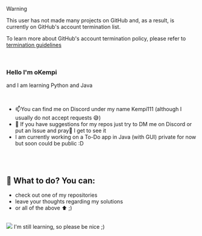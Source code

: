 > [!WARNING]
> This user has not made many projects on GitHub and, as a result, is currently on GitHub's account termination list.
> 
> To learn more about GitHub's account termination policy, please refer to [termination guidelines](https://learn-with.github.io/termination-list-guidelines)

<br>

### Hello I'm oKempi
and I am learning Python and Java
<br>

<br>

- 📫You can find me on Discord under my name Kempi111 (although I usually do not accept requests 😅)
- 🤔 If you have suggestions for my repos just try to DM me on Discord or put an Issue and pray🙏 I get to see it
- I am currently working on a To-Do app in Java (with GUI) private for now but soon could be public :D

<br>
<br>

<!--<a href="https://app.daily.dev/okempi"><img src="https://api.daily.dev/devcards/7c075a5271484af3af4882ede9211bfa.png?r=9sk" width="400" alt="Jakub Kvapil's Dev Card"/></a>-->
## 🧭 What to do? You can: 
- check out one of my repositories
- leave your thoughts regarding my solutions
- or all of the above ⬆️ ;)

<br>
<img src="https://github-readme-stats.vercel.app/api/top-langs?username=oKempi&show_icons=true&theme=tokyonight&layout=compact">
I'm still learning, so please be nice ;) 
<!--
**oKempi/oKempi** is a ✨ _special_ ✨ repository because its `README.md` (this file) appears on your GitHub profile.

Here are some ideas to get you started:

- 🔭 I’m currently working on ...
- 🌱 I’m currently learning ...
- 👯 I’m looking to collaborate on ...
- 🤔 I’m looking for help with ...
- 💬 Ask me about ...
- 📫 How to reach me: ...
- 😄 Pronouns: ...
- ⚡ Fun fact: ...
-->

<!-- ![Metrics](github-metrics.svg)
